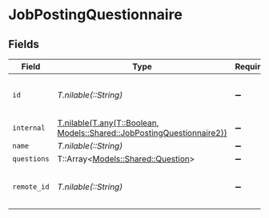 # JobPostingQuestionnaire


## Fields

| Field                                                                                                                            | Type                                                                                                                             | Required                                                                                                                         | Description                                                                                                                      | Example                                                                                                                          |
| -------------------------------------------------------------------------------------------------------------------------------- | -------------------------------------------------------------------------------------------------------------------------------- | -------------------------------------------------------------------------------------------------------------------------------- | -------------------------------------------------------------------------------------------------------------------------------- | -------------------------------------------------------------------------------------------------------------------------------- |
| `id`                                                                                                                             | *T.nilable(::String)*                                                                                                            | :heavy_minus_sign:                                                                                                               | Unique identifier                                                                                                                | 8187e5da-dc77-475e-9949-af0f1fa4e4e3                                                                                             |
| `internal`                                                                                                                       | [T.nilable(T.any(T::Boolean, Models::Shared::JobPostingQuestionnaire2))](../../models/shared/jobpostingquestionnaireinternal.md) | :heavy_minus_sign:                                                                                                               | N/A                                                                                                                              |                                                                                                                                  |
| `name`                                                                                                                           | *T.nilable(::String)*                                                                                                            | :heavy_minus_sign:                                                                                                               | N/A                                                                                                                              |                                                                                                                                  |
| `questions`                                                                                                                      | T::Array<[Models::Shared::Question](../../models/shared/question.md)>                                                            | :heavy_minus_sign:                                                                                                               | N/A                                                                                                                              |                                                                                                                                  |
| `remote_id`                                                                                                                      | *T.nilable(::String)*                                                                                                            | :heavy_minus_sign:                                                                                                               | Provider's unique identifier                                                                                                     | 8187e5da-dc77-475e-9949-af0f1fa4e4e3                                                                                             |